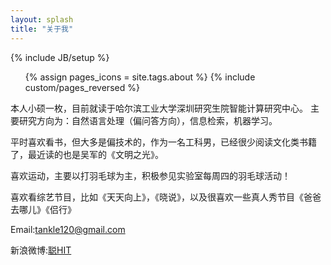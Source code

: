 ```yaml
---
layout: splash
title: "关于我"
---
```

{% include JB/setup %}

<ul class="thumbnails">
  {% assign pages_icons = site.tags.about %}
  {% include custom/pages_reversed %}
</ul>


本人小硕一枚，目前就读于哈尔滨工业大学深圳研究生院智能计算研究中心。
主要研究方向为：自然语言处理（偏问答方向），信息检索，机器学习。

平时喜欢看书，但大多是偏技术的，作为一名工科男，已经很少阅读文化类书籍了，最近读的也是吴军的《文明之光》。

喜欢运动，主要以打羽毛球为主，积极参见实验室每周四的羽毛球活动！

喜欢看综艺节目，比如《天天向上》，《晓说》，以及很喜欢一些真人秀节目《爸爸去哪儿》《侣行》


Email:tankle120@gmail.com

新浪微博:[聪HIT](http://weibo.com/tankle?wvr=5&)



